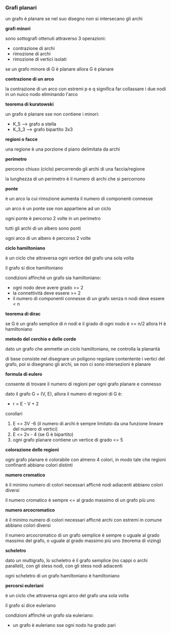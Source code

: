 
### Grafi planari

un grafo è planare se nel suo disegno non si intersecano gli archi

**grafi minori**

sono sottografi ottenuti attraverso 3 operazioni:
* contrazione di archi
* rimozione di archi
* rimozione di vertici isolati

se un grafo minore di G è planare allora G è planare

**contrazione di un arco**

la contrazione di un arco con estremi p e q significa far collassare i due nodi in un nuico nodo eliminando l'arco

**teorema di kuratowski**

un grafo è planare sse non contiene i minori:
* K_5 --> grafo a stella
* K_3_3 --> grafo bipartito 3x3

**regioni o facce**

una regione è una porzione d piano delimitata da archi

**perimetro**

percorso chiuso (ciclo) percorrendo gli archi di una faccia/regione

la lunghezza di un perimetro è il numero di archi che si percorrono

**ponte**

è un arco la cui rimozione aumenta il numero di componenti connesse

un arco è un ponte sse non appartiene ad un ciclo

ogni ponte è percorso 2 volte in un perimetro

tutti gli archi di un albero sono ponti

ogni arco di un albero è percorso 2 volte

**ciclo hamiltoniano**

è un ciclo che attraversa ogni vertice del grafo una sola volta

il grafo si dice hamiltoniano

condizioni affinchè un grafo sia hamiltoniano:
* ogni nodo deve avere grado >= 2
* la connettività deve essere >= 2
* il numero di componenti connesse di un grafo senza n nodi deve essere < n

**teorema di dirac**

se G è un grafo semplice di n nodi e il grado di ogni nodo è >= n/2 allora H è hamiltoniano


**metodo del cerchio e delle corde**

dato un grafo che ammette un ciclo hamiltoniano, ne controlla la planarità

di base consiste nel disegnare un poligono regolare contentente i vertici del grafo, poi si disegnano gli archi, se non ci sono intersezioni è planare

**formula di eulero**

consente di trovare il numero di regioni per ogni grafo planare e connesso

dato il grafo G = (V, E), allora il numero di regioni di G è:
* r = E - V + 2

corollari
1. E <= 3V -6 (il numero di archi è sempre limitato da una funzione lineare del numero di vertici)
2. E <= 2v - 4 (se G è bipartito)
3. ogni grafo planare contiene un vertice di grado <= 5


**colorazione delle regioni**

ogni grafo planare è colorabile con almeno 4 colori, in modo tale che regioni confinanti abbiano colori distinti 

**numero cromatico**

è il minimo numero di colori necessari afficnè nodi adiacenti abbiano colori diversi

il numero cromatico è sempre <= al grado massimo di un grafo più uno

**numero arcocromatico**

è il minimo numero di colori necessari afficnè archi con estremi in comune abbiano colori diversi

il numero arcocromatico di un grafo semplice è sempre o uguale al grado massimo del grafo, o uguale al grado massimo più uno (teorema di vizing)


**scheletro**

dato un multigrafo, lo scheletro è il grafo semplice (no cappi o archi paralleli), con gli stess nodi, con gli stess nodi adiacenti

ogni scheletro di un grafo hamiltoniano è hamiltoniano


**percorsi euleriani**

è un ciclo che attraversa ogni arco del grafo una sola volta

il grafo si dice euleriano

condizioni affinchè un grafo sia euleriano:
* un grafo è euleriano sse ogni nodo ha grado pari

